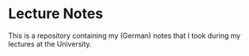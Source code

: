 # Lecture Notes

This is a repository containing my (German) notes that I took during my lectures at the University.

